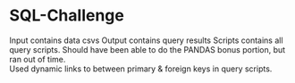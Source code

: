 # SQL-Challenge
Input contains data csvs
Output contains query results
Scripts contains all query scripts.
Should have been able to do the PANDAS bonus portion, but ran out of time.  
Used dynamic links to between primary & foreign keys in query scripts.
